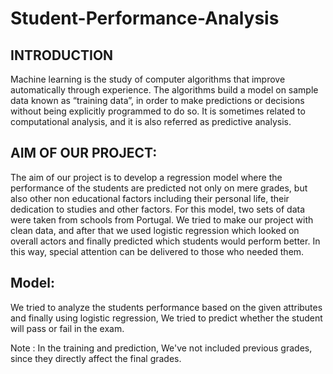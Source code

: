 # Student-Performance-Analysis


## INTRODUCTION

Machine learning is the study of computer algorithms that improve automatically through experience. The algorithms build a model on sample data known as “training data”, in order to make predictions or decisions without being explicitly programmed to do so. It is sometimes related to computational analysis, and it is also referred as predictive analysis.


## AIM OF OUR PROJECT:

The aim of our project is to develop a regression model where the performance of the students are predicted not only on mere grades, but also other non educational factors including their personal life, their dedication to studies and other factors. For this model, two sets of data were taken from schools from Portugal. We tried to make our project with clean data, and after that we used logistic regression which looked on overall actors and finally predicted which students would perform better. In this way, special attention can be delivered to those who needed them.


## Model:
We tried to analyze the students performance based on the given attributes and finally using logistic regression, We tried to predict whether the student will pass or fail in the exam.

Note : In the training and prediction, We've not included previous grades, since they directly affect the final grades.

